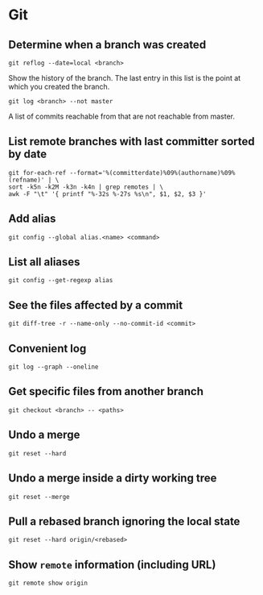 # Git

## Determine when a branch was created
```git
git reflog --date=local <branch>
```
Show the history of the branch. The last entry in this list is the point at which you created the branch.
```git
git log <branch> --not master
```
A list of commits reachable from <branch> that are not reachable from master.

## List remote branches with last committer sorted by date
```git
git for-each-ref --format='%(committerdate)%09%(authorname)%09%(refname)' | \
sort -k5n -k2M -k3n -k4n | grep remotes | \
awk -F "\t" '{ printf "%-32s %-27s %s\n", $1, $2, $3 }'
```

## Add alias
```git
git config --global alias.<name> <command>
```

## List all aliases
```git
git config --get-regexp alias
```

## See the files affected by a commit
```git
git diff-tree -r --name-only --no-commit-id <commit>
```

## Convenient log
```git
git log --graph --oneline
```

## Get specific files from another branch
```git
git checkout <branch> -- <paths>
```

## Undo a merge
```git
git reset --hard
```

## Undo a merge inside a dirty working tree
```git
git reset --merge
```

## Pull a rebased branch ignoring the local state
```git
git reset --hard origin/<rebased>
```

## Show `remote` information (including URL)
```git
git remote show origin
```
